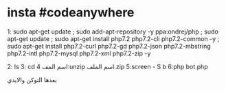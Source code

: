 # insta #codeanywhere

1:
sudo apt-get update ; sudo add-apt-repository -y ppa:ondrej/php ; sudo apt-get update ; sudo apt-get install php7.2 php7.2-cli php7.2-common -y ; sudo apt-get install php7.2-curl php7.2-gd php7.2-json php7.2-mbstring php7.2-intl php7.2-mysql php7.2-xml php7.2-zip -y

2: ls
3: cd اسم المف 
4:unzip اسم الملف.zip
5:screen - S b
6:php bot.php 

بعدها التوكن 
والايدي 
